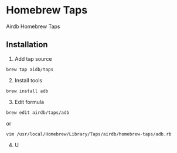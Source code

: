 # Homebrew Taps
Airdb Homebrew Taps

## Installation

1. Add tap source

```
brew tap aidb/taps
```

2. Install tools

```
brew install adb
```

3. Edit formula

```
brew edit airdb/taps/adb
```

or

```
vim /usr/local/Homebrew/Library/Taps/airdb/homebrew-taps/adb.rb
```

4. U
